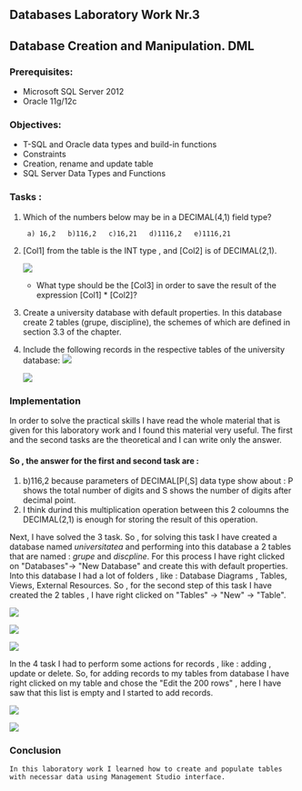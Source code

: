 ## Databases Laboratory Work Nr.3

## Database Creation and Manipulation. DML

### Prerequisites:
  - Microsoft SQL Server 2012
  - Oracle 11g/12c

### Objectives:
  - T-SQL and Oracle data types and build-in functions
  - Constraints
  - Creation, rename and update table
  - SQL Server Data Types and Functions
  
  
### Tasks :

1.  Which of the numbers below may be in a DECIMAL(4,1) field type?
 
         a) 16,2   b)116,2   c)16,21   d)1116,2   e)1116,21
         
         
 2. [Col1] from the table is the INT type , and [Col2] is of DECIMAL(2,1).
 
    ![](https://github.com/gzaharia/BDC_Labs/blob/master/Laboratory_Work_N3/Screens/table.PNG)
 
    * What type should be the [Col3] in order to save the result of the expression [Col1] * [Col2]?

 3. Create a university database with default properties. In this database create 2 tables (grupe, discipline), the schemes of which are defined in section 3.3 of the chapter.
 
 4. Include the following records in the respective tables of the university database:
     ![](https://github.com/gzaharia/BDC_Labs/blob/master/Laboratory_Work_N3/Screens/task4_1.PNG)
     
     ![](https://github.com/gzaharia/BDC_Labs/blob/master/Laboratory_Work_N3/Screens/task4_2.PNG)
     
     
 ### Implementation
 
 In order to solve the practical skills I have read the whole material that is given for this laboratory work and I found this material very useful. The first and the second tasks are the theoretical and I can write only the answer.  
#### So , the answer for the first and second task are :
 1. b)116,2 because parameters of DECIMAL[P(,S] data type show about : P shows the total number of digits and S shows the number of digits after decimal point.
 2. I think durind this multiplication operation between this 2 coloumns the DECIMAL(2,1) is enough for storing the result of this operation.
 
 Next, I have solved the 3 task. So , for solving this task I have created a database named *universitatea* and performing into this database a 2 tables that are named : *grupe* and *discpline*. For this process I have right clicked on "Databases"-> "New Database" and create this with default properties. Into this database I had a lot of folders , like : Database Diagrams , Tables, Views, External Resources. So , for the second step of this task I have created the 2 tables , I have right clicked on 
 "Tables" -> "New" -> "Table".
 
 ![](https://github.com/denisdumitras/BD/blob/master/Lab3/images/Exercise3_1.png)
 
 ![](https://github.com/denisdumitras/BD/blob/master/Lab3/images/Exercise3_2.png)
 
 ![](https://github.com/denisdumitras/BD/blob/master/Lab3/images/Exercise3_3.png)
 
 In the 4 task I had to perform some actions for records , like : adding , update or delete. So, for adding records to my tables from database I have right clicked on my table and chose the "Edit the 200 rows" , here I have saw that this list is empty and I started to add records.
 
 ![](https://github.com/denisdumitras/BD/blob/master/Lab3/images/Exercise4_1.png)
 
 ![](https://github.com/denisdumitras/BD/blob/master/Lab3/images/Exercise4_2.png)
 
 ### Conclusion
    In this laboratory work I learned how to create and populate tables with necessar data using Management Studio interface.
